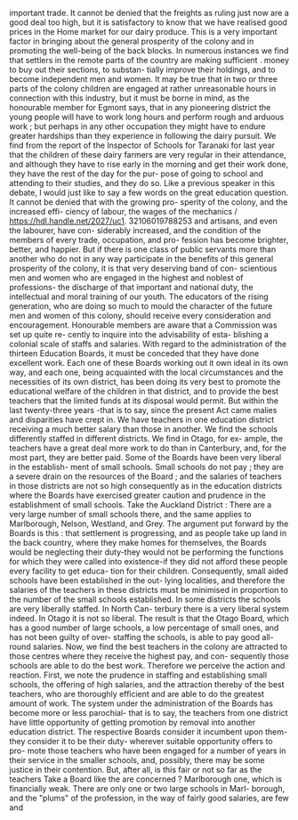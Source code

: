 important trade. It cannot be denied that the freights as ruling just now are a good deal too high, but it is satisfactory to know that we have realised good prices in the Home market for our dairy produce. This is a very important factor in bringing about the general prosperity of the colony and in promoting the well-being of the back blocks. In numerous instances we find that settlers in the remote parts of the country are making sufficient . money to buy out their sections, to substan- tially improve their holdings, and to become independent men and women. It may be true that in two or three parts of the colony children are engaged at rather unreasonable hours in connection with this industry, but it must be borne in mind, as the honourable member for Egmont says, that in any pioneering district the young people will have to work long hours and perform rough and arduous work ; but perhaps in any other occupation they might have to endure greater hardships than they experience in following the dairy pursuit. We find from the report of the Inspector of Schools for Taranaki for last year that the children of these dairy farmers are very regular in their attendance, and although they have to rise early in the morning and get their work done, they have the rest of the day for the pur- pose of going to school and attending to their studies, and they do so. Like a previous speaker in this debate, I would just like to say a few words on the great education question. It cannot be denied that with the growing pro- sperity of the colony, and the increased effi- ciency of labour, the wages of the mechanics / https://hdl.handle.net/2027/uc1. 32106019788253 and artisans, and even the labourer, have con- siderably increased, and the condition of the members of every trade, occupation, and pro- fession has become brighter, better, and happier. But if there is one class of public servants more than another who do not in any way participate in the benefits of this general prosperity of the colony, it is that very deserving band of con- scientious men and women who are engaged in the highest and noblest of professions- the discharge of that important and national duty, the intellectual and moral training of our youth. The educators of the rising generation, who are doing so much to mould the character of the future men and women of this colony, should receive every consideration and encouragement. Honourable members are aware that a Commission was set up quite re- cently to inquire into the advisability of esta- blishing a colonial scale of staffs and salaries. With regard to the administration of the thirteen Education Boards, it must be conceded that they have done excellent work. Each one of these Boards working out it own ideal in its own way, and each one, being acquainted with the local circumstances and the necessities of its own district, has been doing its very best to promote the educational welfare of the children in that district, and to provide the best teachers that the limited funds at its disposal would permit. But within the last twenty-three years -that is to say, since the present Act came malies and disparities have crept in. We have teachers in one education district receiving a much better salary than those in another. We find the schools differently staffed in different districts. We find in Otago, for ex- ample, the teachers have a great deal more work to do than in Canterbury, and, for the most part, they are better paid. Some of the Boards have been very liberal in the establish- ment of small schools. Small schools do not pay ; they are a severe drain on the resources of the Board ; and the salaries of teachers in those districts are not so high consequently as in the education districts where the Boards have exercised greater caution and prudence in the establishment of small schools. Take the Auckland District : There are a very large number of small schools there, and the same applies to Marlborough, Nelson, Westland, and Grey. The argument put forward by the Boards is this : that settlement is progressing, and as people take up land in the back country, where they make homes for themselves, the Boards would be neglecting their duty-they would not be performing the functions for which they were called into existence-if they did not afford these people every facility to get educa- tion for their children. Consequently, small aided schools have been established in the out- lying localities, and therefore the salaries of the teachers in these districts must be minimised in proportion to the number of the small schools established. In some districts the schools are very liberally staffed. In North Can- terbury there is a very liberal system indeed. In Otago it is not so liberal. The result is that the Otago Board, which has a good number of large schools, a low percentage of small ones, and has not been guilty of over- staffing the schools, is able to pay good all- round salaries. Now, we find the best teachers in the colony are attracted to those centres where they receive the highest pay, and con- sequently those schools are able to do the best work. Therefore we perceive the action and reaction. First, we note the prudence in staffing and establishing small schools, the offering of high salaries, and the attraction thereby of the best teachers, who are thoroughly efficient and are able to do the greatest amount of work. The system under the administration of the Boards has become more or less parochial- that is to say, the teachers from one district have little opportunity of getting promotion by removal into another education district. The respective Boards consider it incumbent upon them-they consider it to be their duty- wherever suitable opportunity offers to pro- mote those teachers who have been engaged for a number of years in their service in the smaller schools, and, possibly, there may be some justice in their contention. But, after all, is this fair or not so far as the teachers Take a Board like the are concerned ? Marlborough one, which is financially weak. There are only one or two large schools in Marl- borough, and the "plums" of the profession, in the way of fairly good salaries, are few and 